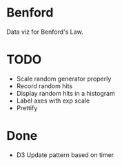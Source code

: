 # Benford

Data viz for Benford's Law.

# TODO 
- Scale random generator properly
- Record random hits 
- Display random hits in a histogram
- Label axes with exp scale 
- Prettify

# Done 
- D3 Update pattern based on timer 
